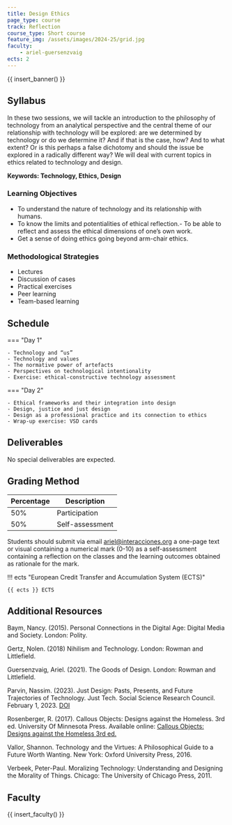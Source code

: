 ```yaml
---
title: Design Ethics
page_type: course
track: Reflection
course_type: Short course
feature_img: /assets/images/2024-25/grid.jpg
faculty:
    - ariel-guersenzvaig
ects: 2
---
```


{{ insert_banner() }}

## Syllabus

In these two sessions, we will tackle an introduction to the philosophy of technology from an analytical perspective and the central theme of our relationship with technology will be explored: are we determined by technology or do we determine it? And if that is the case, how? And to what extent? Or is this perhaps a false dichotomy and should the issue be explored in a radically different way? We will deal with current topics in ethics related to technology and design.

**Keywords: Technology, Ethics, Design**
​​
### Learning Objectives

-	To understand the nature of technology and its relationship with humans.
-	To know the limits and potentialities of ethical reflection.-	To be able to reflect and assess the ethical dimensions of one’s own work.
-	Get a sense of doing ethics going beyond arm-chair ethics.

### Methodological Strategies

- Lectures
- Discussion of cases
- Practical exercises
- Peer learning
- Team-based learning

## Schedule

=== "Day 1"

    - Technology and “us”
    - Technology and values
    - The normative power of artefacts
    - Perspectives on technological intentionality
    - Exercise: ethical-constructive technology assessment

=== "Day 2"

    - Ethical frameworks and their integration into design
    - Design, justice and just design
    - Design as a professional practice and its connection to ethics
    - Wrap-up exercise: VSD cards

## Deliverables

No special deliverables are expected.

## Grading Method

| Percentage  | Description                         |
| ----------- | ------------------------------------|
| 50%         | Participation                       |
| 50%         | Self-assessment    |

Students should submit via email ariel@interacciones.org a one-page text or visual containing a numerical mark (0-10) as a self-assessment containing a reflection on the classes and the learning outcomes obtained as rationale for the mark.

!!! ects "European Credit Transfer and Accumulation System (ECTS)"

    {{ ects }} ECTS

## Additional Resources

Baym, Nancy. (2015). Personal Connections in the Digital Age: Digital Media and Society. London: Polity.
 
Gertz, Nolen. (2018) Nihilism and Technology. London: Rowman and Littlefield.
 
Guersenzvaig, Ariel. (2021). The Goods of Design. London: Rowman and Littlefield.
 
Parvin, Nassim. (2023). Just Design: Pasts, Presents, and Future Trajectories of Technology. Just Tech. Social Science Research Council. February 1, 2023. [DOI](https://doi.org/10.35650/JT.3049.d.2023)

Rosenberger, R. (2017). Callous Objects: Designs against the Homeless. 3rd ed. University Of Minnesota Press. Available online: [Callous Objects: Designs against the Homeless 3rd ed.](https://manifold.umn.edu/read/callous-objects/)  

Vallor, Shannon. Technology and the Virtues: A Philosophical Guide to a Future Worth Wanting. New York: Oxford University Press, 2016.

Verbeek, Peter-Paul. Moralizing Technology: Understanding and Designing the Morality of Things. Chicago: The University of Chicago Press, 2011.

## Faculty

{{ insert_faculty() }}
